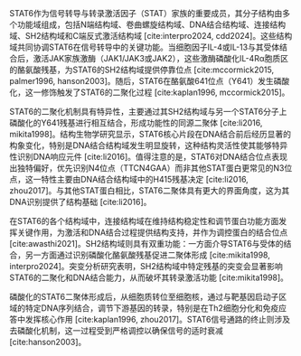 STAT6作为信号转导与转录激活因子（STAT）家族的重要成员，其分子结构由多个功能域组成，包括N端结构域、卷曲螺旋结构域、DNA结合结构域、连接结构域、SH2结构域和C端反式激活结构域 [cite:interpro2024, cdd2024]。这些结构域共同协调STAT6在信号转导中的关键功能。当细胞因子IL-4或IL-13与其受体结合后，激活JAK家族激酶（JAK1/JAK3或JAK2），这些激酶磷酸化IL-4Rα胞质区的酪氨酸残基，为STAT6的SH2结构域提供停靠位点 [cite:mccormick2015, palmer1996, hanson2003]。随后，STAT6在酪氨酸641位点（Y641）发生磷酸化，这一修饰触发了STAT6的二聚化过程 [cite:kaplan1996, mccormick2015]。

STAT6的二聚化机制具有特异性，主要通过其SH2结构域与另一个STAT6分子上磷酸化的Y641残基进行相互结合，形成功能性的同源二聚体 [cite:li2016, mikita1998]。结构生物学研究显示，STAT6核心片段在DNA结合前后经历显著的构象变化，特别是DNA结合结构域发生明显旋转，这种结构灵活性使其能够特异性识别DNA响应元件 [cite:li2016]。值得注意的是，STAT6对DNA结合位点表现出独特偏好，优先识别N4位点（TTCN4GAA）而非其他STAT蛋白更常见的N3位点，这一特性主要由DNA结合结构域中的H415残基决定 [cite:li2016, zhou2017]。与其他STAT蛋白相比，STAT6二聚体具有更大的界面角度，这为其DNA识别提供了结构基础 [cite:li2016]。

在STAT6的各个结构域中，连接结构域在维持结构稳定性和调节蛋白功能方面发挥关键作用，为激活和DNA结合过程提供结构支持，并作为调控蛋白的结合位点 [cite:awasthi2021]。SH2结构域则具有双重功能：一方面介导STAT6与受体的结合，另一方面通过识别磷酸化酪氨酸残基促进二聚体形成 [cite:mikita1998, interpro2024]。突变分析研究表明，SH2结构域中特定残基的突变会显著影响STAT6的二聚化和DNA结合能力，从而破坏其转录激活功能 [cite:mikita1998]。

磷酸化的STAT6二聚体形成后，从细胞质转位至细胞核，通过与靶基因启动子区域的特定DNA序列结合，调节下游基因的转录，特别是在Th2细胞分化和免疫应答中发挥核心作用 [cite:kaplan1996, zhou2017]。STAT6信号通路的终止则涉及去磷酸化机制，这一过程受到严格调控以确保信号的适时衰减 [cite:hanson2003]。
